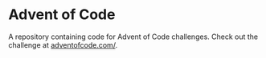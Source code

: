 # Advent of Code

A repository containing code for Advent of Code challenges. Check out the challenge at [adventofcode.com/](https://adventofcode.com/). 


